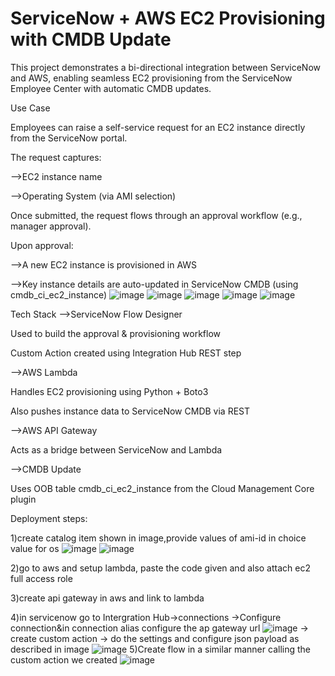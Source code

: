 # ServiceNow + AWS EC2 Provisioning with CMDB Update
This project demonstrates a bi-directional integration between ServiceNow and AWS, enabling seamless EC2 provisioning from the ServiceNow Employee Center with automatic CMDB updates.

Use Case

Employees can raise a self-service request for an EC2 instance directly from the ServiceNow portal.

The request captures:

-->EC2 instance name

-->Operating System (via AMI selection)

Once submitted, the request flows through an approval workflow (e.g., manager approval).

Upon approval:

-->A new EC2 instance is provisioned in AWS

-->Key instance details are auto-updated in ServiceNow CMDB (using cmdb_ci_ec2_instance)
![image](https://github.com/user-attachments/assets/6a5c6ce9-e6ba-4d5f-9f94-9dd7870788cc)
![image](https://github.com/user-attachments/assets/6f3e8077-7075-4639-b2dc-6db6f79a69d1)
![image](https://github.com/user-attachments/assets/ff4a9915-7133-49b2-b59a-9c0fc11a8a12)
![image](https://github.com/user-attachments/assets/73e071ee-d54e-4eb1-98ea-e86ac868178a)
![image](https://github.com/user-attachments/assets/94a6b04f-984f-4f34-a96f-88b6bddd5633)

Tech Stack
-->ServiceNow Flow Designer

Used to build the approval & provisioning workflow

Custom Action created using Integration Hub REST step

-->AWS Lambda

Handles EC2 provisioning using Python + Boto3

Also pushes instance data to ServiceNow CMDB via REST

-->AWS API Gateway

Acts as a bridge between ServiceNow and Lambda

-->CMDB Update

Uses OOB table cmdb_ci_ec2_instance from the Cloud Management Core plugin

Deployment steps:

   1)create catalog item shown in image,provide values of ami-id in choice value for os
   ![image](https://github.com/user-attachments/assets/730e092a-f81e-4c19-91a7-b69d31e89ee2)
   ![image](https://github.com/user-attachments/assets/422c03d5-7798-4cd8-96c2-ec3086f7d58e)
   
   2)go to aws and setup lambda, paste the code given and also attach ec2 full access role
   
   3)create api gateway in aws and link to lambda
   
   4)in servicenow go to Intergration Hub->connections
  ->Configure connection&in connection alias configure the ap gateway url
  ![image](https://github.com/user-attachments/assets/e5cec605-3508-4dba-8f50-5425ac1a44e3)
  -> create custom action
  -> do the settings and configure json payload as described in image
  ![image](https://github.com/user-attachments/assets/9cd3d4d6-6667-4909-afad-0d5c281132c5)
5)Create flow in a similar manner calling the custom action we created
![image](https://github.com/user-attachments/assets/454da73c-f799-4e0e-a6a4-8eef4170f79f)


